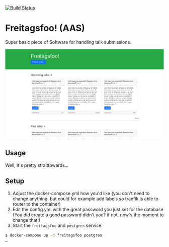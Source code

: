 
[![Build Status](https://drone.darknebu.la/api/badges/chaosdorf/freitagsfoo/status.svg)](https://drone.darknebu.la/chaosdorf/freitagsfoo)

# Freitagsfoo! (AAS)

Super basic piece of Software for handling talk submissions.

![image showing the frontpage](./imgs/frontpage.png)

## Usage

Well, It's pretty straitfowards…

## Setup

1. Adjust the docker-compose.yml how you'd like (you don't need to change
anything, but could for example add labels so traefik is able to router to
the container)
1. Edit the config.yml with the great password you just set for the database
(You did create a good password didn't you? if not, now's the moment to change
that!)
1. Start the `freitagsfoo` and `postgres` service:

```bash
$ docker-compose up -d freitagsfoo postgres
…
```
